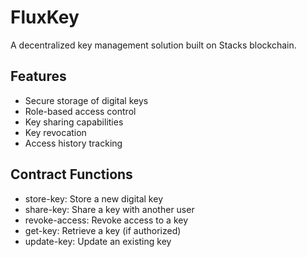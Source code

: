 # FluxKey
A decentralized key management solution built on Stacks blockchain.

## Features
- Secure storage of digital keys
- Role-based access control
- Key sharing capabilities
- Key revocation
- Access history tracking

## Contract Functions
- store-key: Store a new digital key
- share-key: Share a key with another user
- revoke-access: Revoke access to a key
- get-key: Retrieve a key (if authorized)
- update-key: Update an existing key
